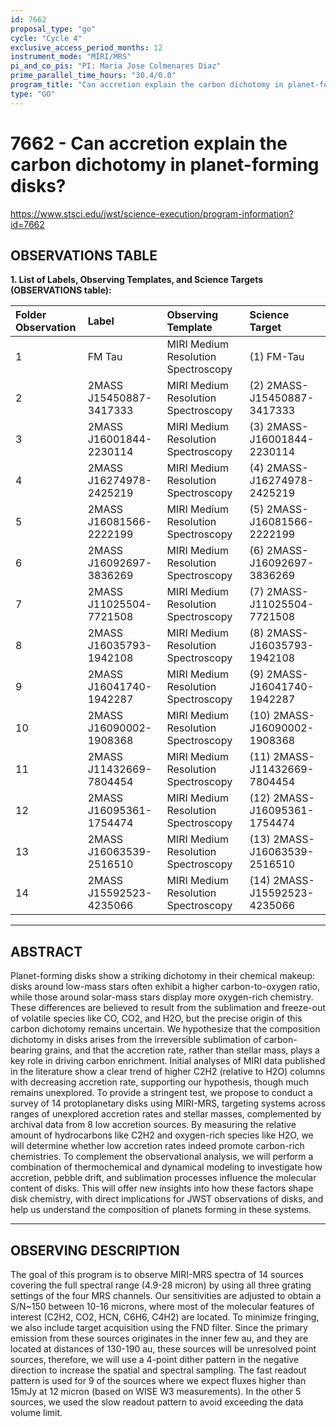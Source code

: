 ```yaml
---
id: 7662
proposal_type: "go"
cycle: "Cycle 4"
exclusive_access_period_months: 12
instrument_mode: "MIRI/MRS"
pi_and_co_pis: "PI: Maria Jose Colmenares Diaz"
prime_parallel_time_hours: "30.4/0.0"
program_title: "Can accretion explain the carbon dichotomy in planet-forming disks?"
type: "GO"
---
```

# 7662 - Can accretion explain the carbon dichotomy in planet-forming disks?
https://www.stsci.edu/jwst/science-execution/program-information?id=7662
## OBSERVATIONS TABLE
**1. List of Labels, Observing Templates, and Science Targets (OBSERVATIONS table):**

| Folder Observation | Label                       | Observing Template                 | Science Target                    |
| :----------------- | :-------------------------- | :--------------------------------- | :-------------------------------- |
| 1                  | FM Tau                      | MIRI Medium Resolution Spectroscopy | (1) FM-Tau                        |
| 2                  | 2MASS J15450887-3417333     | MIRI Medium Resolution Spectroscopy | (2) 2MASS-J15450887-3417333       |
| 3                  | 2MASS J16001844-2230114     | MIRI Medium Resolution Spectroscopy | (3) 2MASS-J16001844-2230114       |
| 4                  | 2MASS J16274978-2425219     | MIRI Medium Resolution Spectroscopy | (4) 2MASS-J16274978-2425219       |
| 5                  | 2MASS J16081566-2222199     | MIRI Medium Resolution Spectroscopy | (5) 2MASS-J16081566-2222199       |
| 6                  | 2MASS J16092697-3836269     | MIRI Medium Resolution Spectroscopy | (6) 2MASS-J16092697-3836269       |
| 7                  | 2MASS J11025504-7721508     | MIRI Medium Resolution Spectroscopy | (7) 2MASS-J11025504-7721508       |
| 8                  | 2MASS J16035793-1942108     | MIRI Medium Resolution Spectroscopy | (8) 2MASS-J16035793-1942108       |
| 9                  | 2MASS J16041740-1942287     | MIRI Medium Resolution Spectroscopy | (9) 2MASS-J16041740-1942287       |
| 10                 | 2MASS J16090002-1908368     | MIRI Medium Resolution Spectroscopy | (10) 2MASS-J16090002-1908368      |
| 11                 | 2MASS J11432669-7804454     | MIRI Medium Resolution Spectroscopy | (11) 2MASS-J11432669-7804454      |
| 12                 | 2MASS J16095361-1754474     | MIRI Medium Resolution Spectroscopy | (12) 2MASS-J16095361-1754474      |
| 13                 | 2MASS J16063539-2516510     | MIRI Medium Resolution Spectroscopy | (13) 2MASS-J16063539-2516510      |
| 14                 | 2MASS J15592523-4235066     | MIRI Medium Resolution Spectroscopy | (14) 2MASS-J15592523-4235066      |

---

## ABSTRACT

Planet-forming disks show a striking dichotomy in their chemical makeup: disks around low-mass stars often exhibit a higher carbon-to-oxygen ratio, while those around solar-mass stars display more oxygen-rich chemistry. These differences are believed to result from the sublimation and freeze-out of volatile species like CO, CO2, and H2O, but the precise origin of this carbon dichotomy remains uncertain. We hypothesize that the composition dichotomy in disks arises from the irreversible sublimation of carbon-bearing grains, and that the accretion rate, rather than stellar mass, plays a key role in driving carbon enrichment. Initial analyses of MIRI data published in the literature show a clear trend of higher C2H2 (relative to H2O) columns with decreasing accretion rate, supporting our hypothesis, though much remains unexplored. To provide a stringent test, we propose to conduct a survey of 14 protoplanetary disks using MIRI-MRS, targeting systems across ranges of unexplored accretion rates and stellar masses, complemented by archival data from 8 low accretion sources. By measuring the relative amount of hydrocarbons like C2H2 and oxygen-rich species like H2O, we will determine whether low accretion rates indeed promote carbon-rich chemistries. To complement the observational analysis, we will perform a combination of thermochemical and dynamical modeling to investigate how accretion, pebble drift, and sublimation processes influence the molecular content of disks. This will offer new insights into how these factors shape disk chemistry, with direct implications for JWST observations of disks, and help us understand the composition of planets forming in these systems.

---

## OBSERVING DESCRIPTION

The goal of this program is to observe MIRI-MRS spectra of 14 sources covering the full spectral range (4.9-28 micron) by using all three grating settings of the four MRS channels. Our sensitivities are adjusted to obtain a S/N~150 between 10-16 microns, where most of the molecular features of interest (C2H2, CO2, HCN, C6H6, C4H2) are located. To minimize fringing, we also include target acquisition using the FND filter. Since the primary emission from these sources originates in the inner few au, and they are located at distances of 130-190 au, these sources will be unresolved point sources, therefore, we will use a 4-point dither pattern in the negative direction to increase the spatial and spectral sampling. The fast readout pattern is used for 9 of the sources where we expect fluxes higher than 15mJy at 12 micron (based on WISE W3 measurements). In the other 5 sources, we used the slow readout pattern to avoid exceeding the data volume limit.